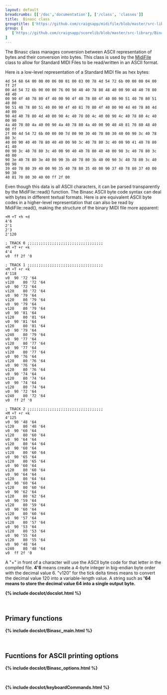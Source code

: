 ```yaml
---
layout: default
breadcrumbs: [['/doc','documentation'], ['/class', 'classes']]
title:  Binasc class
grouptitle: ['https://github.com/craigsapp/midifile/blob/master/src-library', 'Source Code']
group: [
   ['https://github.com/craigsapp/scorelib/blob/master/src-library/Binasc.cpp', 'Binasc.cpp'],
]
---
```


The Binasc class manages conversion between ASCII representation of bytes
and their conversion into bytes.  This class is used by the 
<a href="../MidiFile">MidiFile</a> class to allow for Standard MIDI 
Files to be read/written in an ASCII format.

Here is a low-level representation of a Standard MIDI file as hex bytes:

```
4d 54 68 64 00 00 00 06 00 01 00 03 00 78 4d 54 72 6b 00 00 00 04 00 ff 2f 
00 4d 54 72 6b 00 00 00 76 00 90 48 40 78 80 48 40 00 90 48 40 78 80 48 40 
00 90 4f 40 78 80 4f 40 00 90 4f 40 78 80 4f 40 00 90 51 40 78 80 51 40 00 
90 51 40 78 80 51 40 00 90 4f 40 81 70 80 4f 40 00 90 4d 40 78 80 4d 40 00 
90 4d 40 78 80 4d 40 00 90 4c 40 78 80 4c 40 00 90 4c 40 78 80 4c 40 00 90 
4a 40 78 80 4a 40 00 90 4a 40 78 80 4a 40 00 90 48 40 81 70 80 48 40 00 ff 
2f 00 4d 54 72 6b 00 00 00 7d 00 90 30 40 78 80 30 40 00 90 3c 40 78 80 3c 
40 00 90 40 40 78 80 40 40 00 90 3c 40 78 80 3c 40 00 90 41 40 78 80 41 40 
00 90 3c 40 78 80 3c 40 00 90 40 40 78 80 40 40 00 90 3c 40 78 80 3c 40 00 
90 3e 40 78 80 3e 40 00 90 3b 40 78 80 3b 40 00 90 3c 40 78 80 3c 40 00 90 
39 40 78 80 39 40 00 90 35 40 78 80 35 40 00 90 37 40 78 80 37 40 00 90 30 
40 81 70 80 30 40 00 ff 2f 00 
```

Even though this data is all ASCII characters, it can be parsed transparently 
by the MidiFile::read() function.  The Binasc ASCII byte code syntax can deal
with bytes in different textual formats.  Here is are equivalent ASCII byte 
codes in a higher-level representation that can also be read by 
MidiFile::read(), making the structure of the binary MIDI file more apparent:

```
+M +T +h +d
4'6
2'1
2'3
2'120

; TRACK 0 ;;;;;;;;;;;;;;;;;;;;;;;;;;;;;;;;;;
+M +T +r +k
4'4
v0	ff 2f '0

; TRACK 1 ;;;;;;;;;;;;;;;;;;;;;;;;;;;;;;;;;;
+M +T +r +k
4'118
v0	90 '72 '64
v120	80 '72 '64
v0	90 '72 '64
v120	80 '72 '64
v0	90 '79 '64
v120	80 '79 '64
v0	90 '79 '64
v120	80 '79 '64
v0	90 '81 '64
v120	80 '81 '64
v0	90 '81 '64
v120	80 '81 '64
v0	90 '79 '64
v240	80 '79 '64
v0	90 '77 '64
v120	80 '77 '64
v0	90 '77 '64
v120	80 '77 '64
v0	90 '76 '64
v120	80 '76 '64
v0	90 '76 '64
v120	80 '76 '64
v0	90 '74 '64
v120	80 '74 '64
v0	90 '74 '64
v120	80 '74 '64
v0	90 '72 '64
v240	80 '72 '64
v0	ff 2f '0

; TRACK 2 ;;;;;;;;;;;;;;;;;;;;;;;;;;;;;;;;;;
+M +T +r +k
4'125
v0	90 '48 '64
v120	80 '48 '64
v0	90 '60 '64
v120	80 '60 '64
v0	90 '64 '64
v120	80 '64 '64
v0	90 '60 '64
v120	80 '60 '64
v0	90 '65 '64
v120	80 '65 '64
v0	90 '60 '64
v120	80 '60 '64
v0	90 '64 '64
v120	80 '64 '64
v0	90 '60 '64
v120	80 '60 '64
v0	90 '62 '64
v120	80 '62 '64
v0	90 '59 '64
v120	80 '59 '64
v0	90 '60 '64
v120	80 '60 '64
v0	90 '57 '64
v120	80 '57 '64
v0	90 '53 '64
v120	80 '53 '64
v0	90 '55 '64
v120	80 '55 '64
v0	90 '48 '64
v240	80 '48 '64
v0	ff 2f '0
```

A "+" in front of a character will use the ASCII byte code for that
letter in the compiled file.  <b>4'6</b> means create a 4-byte
integer in big-endian byte order with the decimal value 6.  "v120"
for the tick delta times means to convert the decimal value 120
into a variable-length value.  A string such as <b>'64<b> means to
store the decimal value 64 into a single output byte.

{% include docslot/docslot.html %}

&nbsp;

Primary functions
----------------

{% include docslot/Binasc_main.html %}

&nbsp;

Fucntions for ASCII printing options
------------------------------------

{% include docslot/Binasc_options.html %}

&nbsp;

{% include docslot/keyboardCommands.html %}

